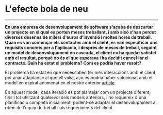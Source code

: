 # L'efecte bola de neu
---
**En una empresa de desenvolupament de software s'acaba de descartar un projecte en el qual es porten mesos treballant, i amb això s'han perdut diverses desenes de milers d'euros d'inversió i moltes hores de treball. Quan es van començar els contactes amb el client, es van especificar uns requisits concrets per a l'aplicació, i després de mesos de treball, seguint un model de desenvolupament en cascada, el client no ha quedat satisfet amb el resultat, perquè no és el que esperava i ha decidit cancel·lar el contracte. Quin ha estat el problema? Com es podria haver resolt?**

El problema ha estat en que necesitaben fer més interaccións amb el client, per anar adaptanse al que ell volia, aço es podria haber solucionat amb el model en espiral anomenat en el nostre anterior [article](/ENTORNS/documente_2/).

En aquest model, cada iteració es pot plantejar com un projecte diferent, fins i tot utilitzant qualsevol dels models anteriors, i no requereix d'una planificació completa inicialment, podent-se adaptar el desenvolupament al ritme de l'equip de treball i als requeriments del client.
